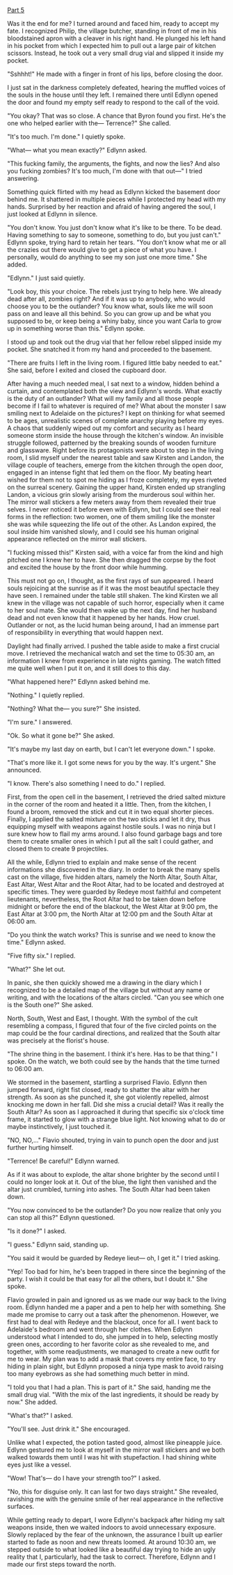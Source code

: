 [Part 5](https://www.reddit.com/r/nosleep/comments/12h1cbh/every_year_in_my_village_there_is_a_time_during/)

Was it the end for me? I turned around and faced him, ready to accept my fate. I recognized Philip, the village butcher, standing in front of me in his bloodstained apron with a cleaver in his right hand. He plunged his left hand in his pocket from which I expected him to pull out a large pair of kitchen scissors. Instead, he took out a very small drug vial and slipped it inside my pocket.

"Sshhht!" He made with a finger in front of his lips, before closing the door.

I just sat in the darkness completely defeated, hearing the muffled voices of the souls in the house until they left. I remained there until Edlynn opened the door and found my empty self ready to respond to the call of the void.

"You okay? That was so close. A chance that Byron found you first. He's the one who helped earlier with the— Terrence?" She called.

"It's too much. I'm done." I quietly spoke.

"What— what you mean exactly?" Edlynn asked.

"This fucking family, the arguments, the fights, and now the lies? And also you fucking zombies? It's too much, I'm done with that out—" I tried answering.

Something quick flirted with my head as Edlynn kicked the basement door behind me. It shattered in multiple pieces while I protected my head with my hands. Surprised by her reaction and afraid of having angered the soul, I just looked at Edlynn in silence.

"You don't know. You just don't know what it's like to be there. To be dead. Having something to say to someone, something to do, but you just can't." Edlynn spoke, trying hard to retain her tears. "You don't know what me or all the crazies out there would give to get a piece of what you have. I personally, would do anything to see my son just one more time." She added.

"Edlynn." I just said quietly.

"Look boy, this your choice. The rebels just trying to help here. We already dead after all, zombies right? And if it was up to anybody, who would choose you to be the outlander? You know what, souls like me will soon pass on and leave all this behind. So you can grow up and be what you supposed to be, or keep being a whiny baby, since you want Carla to grow up in something worse than this." Edlynn spoke.

I stood up and took out the drug vial that her fellow rebel slipped inside my pocket. She snatched it from my hand and proceeded to the basement.

"There are fruits I left in the living room. I figured little baby needed to eat." She said, before I exited and closed the cupboard door.

After having a much needed meal, I sat next to a window, hidden behind a curtain, and contemplated both the view and Edlynn's words. What exactly is the duty of an outlander? What will my family and all those people become if I fail to whatever is required of me? What about the monster I saw smiling next to Adelaide on the pictures? I kept on thinking for what seemed to be ages, unrealistic scenes of complete anarchy playing before my eyes. A chaos that suddenly wiped out my comfort and security as I heard someone storm inside the house through the kitchen's window. An invisible struggle followed, patterned by the breaking sounds of wooden furniture and glassware. Right before its protagonists were about to step in the living room, I slid myself under the nearest table and saw Kirsten and Landon, the village couple of teachers, emerge from the kitchen through the open door, engaged in an intense fight that led them on the floor. My beating heart wished for them not to spot me hiding as I froze completely, my eyes riveted on the surreal scenery. Gaining the upper hand, Kirsten ended up strangling Landon, a vicious grin slowly arising from the murderous soul within her. The mirror wall stickers a few meters away from them revealed their true selves. I never noticed it before even with Edlynn, but I could see their real forms in the reflection: two women, one of them smiling like the monster she was while squeezing the life out of the other. As Landon expired, the soul inside him vanished slowly, and I could see his human original appearance reflected on the mirror wall stickers.

"I fucking missed this!" Kirsten said, with a voice far from the kind and high pitched one I knew her to have. She then dragged the corpse by the foot and excited the house by the front door while humming.

This must not go on, I thought, as the first rays of sun appeared. I heard souls rejoicing at the sunrise as if it was the most beautiful spectacle they have seen. I remained under the table still shaken. The kind Kirsten we all knew in the village was not capable of such horror, especially when it came to her soul mate. She would then wake up the next day, find her husband dead and not even know that it happened by her hands. How cruel. Outlander or not, as the lucid human being around, I had an immense part of responsibility in everything that would happen next.

Daylight had finally arrived. I pushed the table aside to make a first crucial move. I retrieved the mechanical watch and set the time to 05:30 am, an information I knew from experience in late nights gaming. The watch fitted me quite well when I put it on, and it still does to this day.

"What happened here?" Edlynn asked behind me.

"Nothing." I quietly replied.

"Nothing? What the— you sure?" She insisted.

"I'm sure." I answered.

"Ok. So what it gone be?" She asked.

"It's maybe my last day on earth, but I can't let everyone down." I spoke.

"That's more like it. I got some news for you by the way. It's urgent." She announced.

"I know. There's also something I need to do." I replied.

First, from the open cell in the basement, I retrieved the dried salted mixture in the corner of the room and heated it a little. Then, from the kitchen, I found a broom, removed the stick and cut it in two equal shorter pieces. Finally, I applied the salted mixture on the two sticks and let it dry, thus equipping myself with weapons against hostile souls. I was no ninja but I sure knew how to flail my arms around. I also found garbage bags and tore them to create smaller ones in which I put all the salt I could gather, and closed them to create 9 projectiles.

All the while, Edlynn tried to explain and make sense of the recent informations she discovered in the diary. In order to break the many spells cast on the village, five hidden altars, namely the North Altar, South Altar, East Altar, West Altar and the Root Altar, had to be located and destroyed at specific times. They were guarded by Redeye most faithful and competent lieutenants, nevertheless, the Root Altar had to be taken down before midnight or before the end of the blackout, the West Altar at 9:00 pm, the East Altar at 3:00 pm, the North Altar at 12:00 pm and the South Altar at 06:00 am.

"Do you think the watch works? This is sunrise and we need to know the time." Edlynn asked.

"Five fifty six." I replied.

"What?" She let out.

In panic, she then quickly showed me a drawing in the diary which I recognized to be a detailed map of the village but without any name or writing, and with the locations of the altars circled. "Can you see which one is the South one?" She asked.

North, South, West and East, I thought. With the symbol of the cult resembling a compass, I figured that four of the five circled points on the map could be the four cardinal directions, and realized that the South altar was precisely at the florist's house.

"The shrine thing in the basement. I think it's here. Has to be that thing." I spoke. On the watch, we both could see by the hands that the time turned to 06:00 am.

We stormed in the basement, startling a surprised Flavio. Edlynn then jumped forward, right fist closed, ready to shatter the altar with her strength. As soon as she punched it, she got violently repelled, almost knocking me down in her fall. Did she miss a crucial detail? Was it really the South Altar? As soon as I approached it during that specific six o'clock time frame, it started to glow with a strange blue light. Not knowing what to do or maybe instinctively, I just touched it.

"NO, NO,..." Flavio shouted, trying in vain to punch open the door and just further hurting himself.

"Terrence! Be careful!" Edlynn warned.

As if it was about to explode, the altar shone brighter by the second until I could no longer look at it. Out of the blue, the light then vanished and the altar just crumbled, turning into ashes. The South Altar had been taken down.

"You now convinced to be the outlander? Do you now realize that only you can stop all this?" Edlynn questioned.

"Is it done?" I asked.

"I guess." Edlynn said, standing up.

"You said it would be guarded by Redeye lieut— oh, I get it." I tried asking.

"Yep! Too bad for him, he's been trapped in there since the beginning of the party. I wish it could be that easy for all the others, but I doubt it." She spoke.

Flavio growled in pain and ignored us as we made our way back to the living room. Edlynn handed me a paper and a pen to help her with something. She made me promise to carry out a task after the phenomenon. However, we first had to deal with Redeye and the blackout, once for all. I went back to Adelaide's bedroom and went through her clothes. When Edlynn understood what I intended to do, she jumped in to help, selecting mostly green ones, according to her favorite color as she revealed to me, and together, with some readjustments, we managed to create a new outfit for me to wear. My plan was to add a mask that covers my entire face, to try hiding in plain sight, but Edlynn proposed a ninja type mask to avoid raising too many eyebrows as she had something much better in mind.

"I told you that I had a plan. This is part of it." She said, handing me the small drug vial. "With the mix of the last ingredients, it should be ready by now." She added.

"What's that?" I asked.

"You'll see. Just drink it." She encouraged.

Unlike what I expected, the potion tasted good, almost like pineapple juice. Edlynn gestured me to look at myself in the mirror wall stickers and we both walked towards them until I was hit with stupefaction. I had shining white eyes just like a vessel.

"Wow! That's— do I have your strength too?" I asked.

"No, this for disguise only. It can last for two days straight." She revealed, ravishing me with the genuine smile of her real appearance in the reflective surfaces.

While getting ready to depart, I wore Edlynn's backpack after hiding my salt weapons inside, then we waited indoors to avoid unnecessary exposure. Slowly replaced by the fear of the unknown, the assurance I built up earlier started to fade as noon and new threats loomed. At around 10:30 am, we stepped outside to what looked like a beautiful day trying to hide an ugly reality that I, particularly, had the task to correct. Therefore, Edlynn and I made our first steps toward the north.